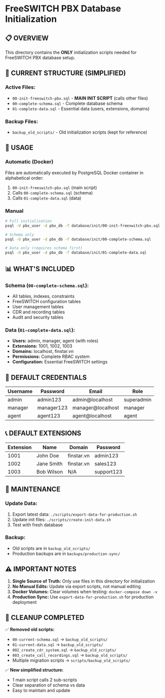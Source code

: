 # FreeSWITCH PBX Database Initialization

## 📋 **OVERVIEW**

This directory contains the **ONLY** initialization scripts needed for FreeSWITCH PBX database setup.

## 🎯 **CURRENT STRUCTURE (SIMPLIFIED)**

### **Active Files:**
- `00-init-freeswitch-pbx.sql` - **MAIN INIT SCRIPT** (calls other files)
- `00-complete-schema.sql` - Complete database schema
- `01-complete-data.sql` - Essential data (users, extensions, domains)

### **Backup Files:**
- `backup_old_scripts/` - Old initialization scripts (kept for reference)

## 🚀 **USAGE**

### **Automatic (Docker)**
Files are automatically executed by PostgreSQL Docker container in alphabetical order:
1. `00-init-freeswitch-pbx.sql` (main script)
2. Calls `00-complete-schema.sql` (schema)
3. Calls `01-complete-data.sql` (data)

### **Manual**
```bash
# Full initialization
psql -U pbx_user -d pbx_db -f database/init/00-init-freeswitch-pbx.sql

# Schema only
psql -U pbx_user -d pbx_db -f database/init/00-complete-schema.sql

# Data only (requires schema first)
psql -U pbx_user -d pbx_db -f database/init/01-complete-data.sql
```

## 📊 **WHAT'S INCLUDED**

### **Schema (`00-complete-schema.sql`):**
- All tables, indexes, constraints
- FreeSWITCH configuration tables
- User management tables
- CDR and recording tables
- Audit and security tables

### **Data (`01-complete-data.sql`):**
- **Users:** admin, manager, agent (with roles)
- **Extensions:** 1001, 1002, 1003
- **Domains:** localhost, finstar.vn
- **Permissions:** Complete RBAC system
- **Configuration:** Essential FreeSWITCH settings

## 🔐 **DEFAULT CREDENTIALS**

| Username | Password | Email | Role |
|----------|----------|-------|------|
| admin | admin123 | admin@localhost | superadmin |
| manager | manager123 | manager@localhost | manager |
| agent | agent123 | agent@localhost | agent |

## 📞 **DEFAULT EXTENSIONS**

| Extension | Name | Domain | Password |
|-----------|------|--------|----------|
| 1001 | John Doe | finstar.vn | admin123 |
| 1002 | Jane Smith | finstar.vn | sales123 |
| 1003 | Bob Wilson | N/A | support123 |

## 🔄 **MAINTENANCE**

### **Update Data:**
1. Export latest data: `./scripts/export-data-for-production.sh`
2. Update init files: `./scripts/create-init-data.sh`
3. Test with fresh database

### **Backup:**
- Old scripts are in `backup_old_scripts/`
- Production backups are in `backups/production-sync/`

## ⚠️ **IMPORTANT NOTES**

1. **Single Source of Truth:** Only use files in this directory for initialization
2. **No Manual Edits:** Update via export scripts, not manual editing
3. **Docker Volumes:** Clear volumes when testing: `docker-compose down -v`
4. **Production Sync:** Use `export-data-for-production.sh` for production deployment

## 🧹 **CLEANUP COMPLETED**

✅ **Removed old scripts:**
- `00-current-schema.sql` → `backup_old_scripts/`
- `01-current-data.sql` → `backup_old_scripts/`
- `002_create_cdr_system.sql` → `backup_old_scripts/`
- `003_create_call_recordings.sql` → `backup_old_scripts/`
- Multiple migration scripts → `scripts/backup_old_scripts/`

✅ **New simplified structure:**
- 1 main script calls 2 sub-scripts
- Clear separation of schema vs data
- Easy to maintain and update
